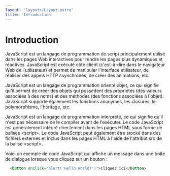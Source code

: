 ```yaml
---
layout: 'layouts/Layout.astro'
title: 'Introduction'
---
```

# Introduction

JavaScript est un langage de programmation de script principalement
utilisé dans les pages Web interactives pour rendre les pages plus
dynamiques et réactives. JavaScript est exécuté côté client
(c'est-à-dire dans le navigateur Web de l'utilisateur) et permet de
manipuler l'interface utilisateur, de réaliser des appels HTTP
asynchrones, de créer des animations, etc.

JavaScript est un langage de programmation orienté objet, ce qui
signifie qu'il permet de créer des objets qui possèdent des propriétés
(des valeurs associées à des noms) et des méthodes (des fonctions
associées à l'objet). JavaScript supporte également les fonctions
anonymes, les closures, le polymorphisme, l'héritage, etc.

JavaScript est un langage de programmation interprété, ce qui signifie
qu'il n'est pas nécessaire de le compiler avant de l'exécuter. Le code
JavaScript est généralement intégré directement dans les pages HTML sous
forme de balises &lt;script&gt;. Le code JavaScript peut également être
stocké dans des fichiers externes et inclus dans les pages HTML à l'aide
de l'attribut src de la balise &lt;script&gt;.

Voici un exemple de code JavaScript qui affiche un message dans une
boîte de dialogue lorsque vous cliquez sur un bouton :

```html
  <button onclick="alert('Hello World!')">Cliquez ici</button>
```
